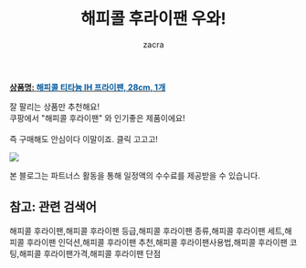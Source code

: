 ﻿---
layout: post
title:  "해피콜 후라이팬 우와!"
author: zacra
categories: [ 아이템 ]
tags: [해피콜 후라이팬,해피콜 후라이팬 등급,해피콜 후라이팬 종류,해피콜 후라이팬 세트,해피콜 후라이팬 인덕션,해피콜 후라이팬 추천,해피콜 후라이팬사용법,해피콜 후라이팬 코팅,해피콜 후라이팬가격,해피콜 후라이팬 단점]
image: https://static.coupangcdn.com/image/product/image/vendoritem/2017/12/20/3035606912/a9e00387-f5ca-4e7d-b824-fe5c69c4cc6b.jpg 
description: "쿠팡에서 해피콜 후라이팬 관련 상품으로 가장 잘팔리는 제품 중 하나라는 사실!!."
rating: 4.5
---

<a href="https://link.coupang.com/re/AFFSDP?lptag=AF8407795&pageKey=82325189&itemId=261600189&vendorItemId=3035606912&traceid=V0-153-28393f1611b17604"><b>상품명: <font color='#01579B'>해피콜 티타늄 IH 프라이팬, 28cm, 1개</font></b></a>

잘 팔리는 상품만 추천해요!<br/>
쿠팡에서 "해피콜 후라이팬" 와 인기좋은 제품이에요!<br/><br/>
즉 구매해도 안심이다 이말이죠. 클릭 고고고! <br/>



<a href="https://link.coupang.com/re/AFFSDP?lptag=AF8407795&pageKey=82325189&itemId=261600189&vendorItemId=3035606912&traceid=V0-153-28393f1611b17604"><img src="https://thumbnail9.coupangcdn.com/thumbnails/remote/q89/image/product/content/vendorItem/2018/03/26/24187504/1a8f9f4e-5beb-48b0-9ff2-e1442a9a55d8.jpg"></a> 

본 블로그는 파트너스 활동을 통해 일정액의 수수료를 제공받을 수 있습니다.

## 참고: 관련 검색어    
해피콜 후라이팬,해피콜 후라이팬 등급,해피콜 후라이팬 종류,해피콜 후라이팬 세트,해피콜 후라이팬 인덕션,해피콜 후라이팬 추천,해피콜 후라이팬사용법,해피콜 후라이팬 코팅,해피콜 후라이팬가격,해피콜 후라이팬 단점